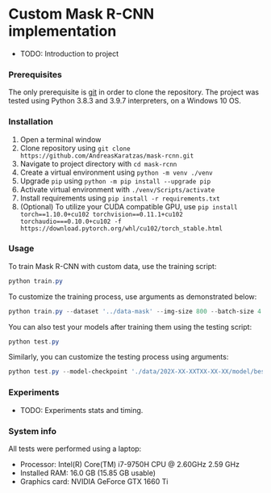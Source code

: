# Custom Mask R-CNN implementation

* TODO: Introduction to project

### Prerequisites

The only prerequisite is [git](https://git-scm.com/book/en/v2/Getting-Started-Installing-Git) in order to clone the repository. The project was tested using Python 3.8.3 and 3.9.7 interpreters, on a Windows 10 OS.

### Installation

1. Open a terminal window
2. Clone repository using `git clone https://github.com/AndreasKaratzas/mask-rcnn.git`
3. Navigate to project directory with `cd mask-rcnn`
4. Create a virtual environment using `python -m venv ./venv`
5. Upgrade `pip` using `python -m pip install --upgrade pip`
6. Activate virtual environment with `./venv/Scripts/activate`
7. Install requirements using `pip install -r requirements.txt`
8. (Optional) To utilize your CUDA compatible GPU, use `pip install torch==1.10.0+cu102 torchvision==0.11.1+cu102 torchaudio===0.10.0+cu102 -f https://download.pytorch.org/whl/cu102/torch_stable.html`

### Usage

To train Mask R-CNN with custom data, use the training script:
```powershell
python train.py 
```

To customize the training process, use arguments as demonstrated below:
```powershell
python train.py --dataset '../data-mask' --img-size 800 --batch-size 4 --epochs 2 --subset-ratio 0.05 --backbone 'resnet18' --num-workers 4
```

You can also test your models after training them using the testing script:
```powershell
python test.py
```

Similarly, you can customize the testing process using arguments:
```powershell
python test.py --model-checkpoint './data/202X-XX-XXTXX-XX-XX/model/best.pt' --dataset '../data-mask'
```

### Experiments

* TODO: Experiments stats and timing.

### System info

All tests were performed using a laptop: 
* Processor: Intel(R) Core(TM) i7-9750H CPU @ 2.60GHz   2.59 GHz
* Installed RAM: 16.0 GB (15.85 GB usable)
* Graphics card: NVIDIA GeForce GTX 1660 Ti
